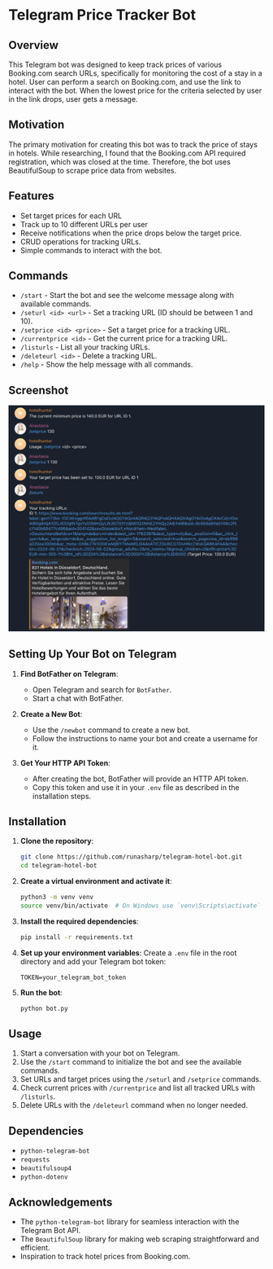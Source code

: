 
# Telegram Price Tracker Bot

## Overview

This Telegram bot was designed to keep track prices of various Booking.com search URLs, specifically for monitoring the cost of a stay in a hotel. User can perform a search on Booking.com, and use the link to interact with the bot. When the lowest price for the criteria selected by user in the link drops, user gets a message. 

## Motivation

The primary motivation for creating this bot was to track the price of stays in hotels. While researching, I found that the Booking.com API required registration, which was closed at the time. Therefore, the bot uses BeautifulSoup to scrape price data from websites.

## Features
- Set target prices for each URL
- Track up to 10 different URLs per user
- Receive notifications when the price drops below the target price.
- CRUD operations for tracking URLs.
- Simple commands to interact with the bot.

## Commands

- `/start` - Start the bot and see the welcome message along with available commands.
- `/seturl <id> <url>` - Set a tracking URL (ID should be between 1 and 10).
- `/setprice <id> <price>` - Set a target price for a tracking URL.
- `/currentprice <id>` - Get the current price for a tracking URL.
- `/listurls` - List all your tracking URLs.
- `/deleteurl <id>` - Delete a tracking URL.
- `/help` - Show the help message with all commands.

## Screenshot

![Bot Screenshot](/screenshot.PNG)

## Setting Up Your Bot on Telegram

1. **Find BotFather on Telegram**:
   - Open Telegram and search for `BotFather`.
   - Start a chat with BotFather.

2. **Create a New Bot**:
   - Use the `/newbot` command to create a new bot.
   - Follow the instructions to name your bot and create a username for it.

3. **Get Your HTTP API Token**:
   - After creating the bot, BotFather will provide an HTTP API token.
   - Copy this token and use it in your `.env` file as described in the installation steps.

## Installation

1. **Clone the repository**:
   ```sh
   git clone https://github.com/runasharp/telegram-hotel-bot.git
   cd telegram-hotel-bot
   ```

2. **Create a virtual environment and activate it**:
   ```sh
   python3 -m venv venv
   source venv/bin/activate  # On Windows use `venv\Scripts\activate`
   ```

3. **Install the required dependencies**:
   ```sh
   pip install -r requirements.txt
   ```

4. **Set up your environment variables**:
   Create a `.env` file in the root directory and add your Telegram bot token:
   ```
   TOKEN=your_telegram_bot_token
   ```

5. **Run the bot**:
   ```sh
   python bot.py
   ```

## Usage

1. Start a conversation with your bot on Telegram.
2. Use the `/start` command to initialize the bot and see the available commands.
3. Set URLs and target prices using the `/seturl` and `/setprice` commands.
4. Check current prices with `/currentprice` and list all tracked URLs with `/listurls`.
5. Delete URLs with the `/deleteurl` command when no longer needed.

## Dependencies

- `python-telegram-bot`
- `requests`
- `beautifulsoup4`
- `python-dotenv`

## Acknowledgements

- The `python-telegram-bot` library for seamless interaction with the Telegram Bot API.
- The `BeautifulSoup` library for making web scraping straightforward and efficient.
- Inspiration to track hotel prices from Booking.com.
